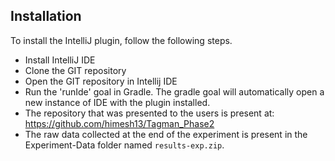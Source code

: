 ## Installation
To install the IntelliJ plugin, follow the following steps. 

- Install IntelliJ IDE
- Clone the GIT repository 
- Open the GIT repository in Intellij IDE
- Run the 'runIde' goal in Gradle. The gradle goal will automatically open a new instance of IDE with the plugin installed.
- The repository that was presented to the users is present at:
  https://github.com/himesh13/Tagman_Phase2
- The raw data collected at the end of the experiment is present in the Experiment-Data folder named `results-exp.zip`. 
